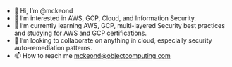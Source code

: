 - 👋 Hi, I’m @mckeond
- 👀 I’m interested in AWS, GCP, Cloud, and Information Security.
- 🌱 I’m currently learning AWS, GCP, multi-layered Security best practices and studying for AWS and GCP certifications. 
- 💞️ I’m looking to collaborate on anything in cloud, especially security auto-remediation patterns. 
- 📫 How to reach me mckeond@objectcomputing.com

<!---
mckeond/mckeond is a ✨ special ✨ repository because its `README.md` (this file) appears on your GitHub profile.
You can click the Preview link to take a look at your changes.
--->
